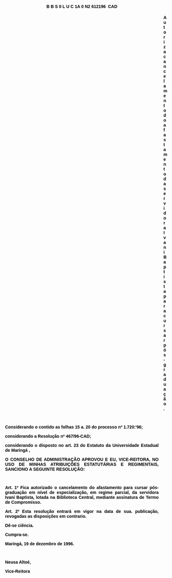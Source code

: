 <BODY TEXT="#000000">

<FONT FACE="Arial"><P ALIGN="JUSTIFY"></P>
<B><P ALIGN="CENTER">B B S 0 L U C 1A 0 N2 612196  CAD</P>
<P ALIGN="CENTER"></P><DIR>
<DIR>
<DIR>
<DIR>
<DIR>
<DIR>
<DIR>
<DIR>
<DIR>
<DIR>
<DIR>
<DIR>
<DIR>

<P ALIGN="JUSTIFY">Autoriza cancelamento do afastamento da servidora Ivani Baptista para cursar p&oacute;s-gradua&ccedil;&atilde;o.</P>
</B><P ALIGN="JUSTIFY"></P>
<B><P ALIGN="JUSTIFY">&nbsp;</P></DIR>
</DIR>
</DIR>
</DIR>
</DIR>
</DIR>
</DIR>
</DIR>
</DIR>
</DIR>
</DIR>
</DIR>
</DIR>

</B><P ALIGN="JUSTIFY">Considerando o contido as folhas 15 a. 20 do processo nº 1.720:'96;</P>
<P ALIGN="JUSTIFY">considerando a Resolu&ccedil;&atilde;o nº 467/96-CAD;</P>
<P ALIGN="JUSTIFY">considerando o disposto no art. 23 do Estatuto da Universidade Estadual de Maring&aacute; ,</P>
<P ALIGN="JUSTIFY"></P>
<B><P ALIGN="JUSTIFY">O CONSELHO DE ADMINISTRA&Ccedil;&Atilde;O APROVOU E EU, VICE-REITORA, NO USO DE MINHAS ATRIBUI&Ccedil;&Otilde;ES ESTATUT&Aacute;RIAS E REGIMENTAIS, SANCIONO A SEGUINTE RESOLU&Ccedil;&Atilde;O:</P>
<P ALIGN="JUSTIFY"></P>
<P ALIGN="JUSTIFY">&nbsp;</P>
<P ALIGN="JUSTIFY">Art. 1º</B> Fica autorizado o cancelamento do afastamento para cursar p&oacute;s-gradua&ccedil;&atilde;o em n&iacute;vel de especializa&ccedil;&atilde;o, em regime parcial, da servidora <B>Ivani Baptista</B>, lotada na Biblioteca Central, mediante assinatura de Termo de Compromisso.</P>
<B><P ALIGN="JUSTIFY">Art. 2º</B> Esta resolu&ccedil;&atilde;o entrar&aacute; em vigor na data de sua. publica&ccedil;&atilde;o, revogadas as disposi&ccedil;&otilde;es em contrario.</P>
<P ALIGN="JUSTIFY">D&ecirc;-se ci&ecirc;ncia.</P>
<P ALIGN="JUSTIFY">Cumpra-se.</P>
<P ALIGN="JUSTIFY"></P>
<P ALIGN="JUSTIFY">Maring&aacute;, 19 de dezembro de 1996.</P>
<P ALIGN="JUSTIFY"></P>
<P ALIGN="JUSTIFY">&nbsp;</P>
<P ALIGN="JUSTIFY">Neusa Alto&eacute;,</P>
<B><P ALIGN="JUSTIFY">Vice-Reitora</P></B></FONT></BODY>

